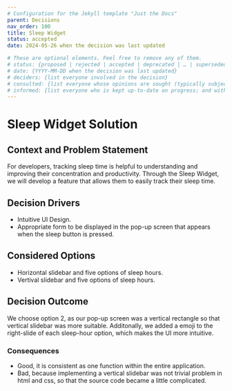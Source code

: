 ```yaml
---
# Configuration for the Jekyll template "Just the Docs"
parent: Decisions
nav_order: 100
title: Sleep Widget
status: accepted 
date: 2024-05-26 when the decision was last updated

# These are optional elements. Feel free to remove any of them.
# status: {proposed | rejected | accepted | deprecated | … | superseded by [ADR-0005](0005-example.md)}
# date: {YYYY-MM-DD when the decision was last updated}
# deciders: {list everyone involved in the decision}
# consulted: {list everyone whose opinions are sought (typically subject-matter experts); and with whom there is a two-way communication}
# informed: {list everyone who is kept up-to-date on progress; and with whom there is a one-way communication}
---
```

<!-- we need to disable MD025, because we use the different heading "ADR Template" in the homepage (see above) than it is foreseen in the template -->
<!-- markdownlint-disable-next-line MD025 -->
# Sleep Widget Solution

## Context and Problem Statement
For developers, tracking sleep time is helpful to understanding and improving their concentration and productivity. Through the Sleep Widget, we will develop a feature that allows them to easily track their sleep time.

<!-- This is an optional element. Feel free to remove. -->
## Decision Drivers

* Intuitive UI Design.
* Appropriate form to be displayed in the pop-up screen that appears when the sleep button is pressed.

## Considered Options

* Horizontal slidebar and five options of sleep hours.
* Vertival slidebar and five options of sleep hours.

## Decision Outcome

We choose option 2, as our pop-up screen was a vertical rectangle so that vertical slidebar was more suitable. Additonally, we added a emoji to the right-slide of each sleep-hour option, which makes the UI more intuitive.

<!-- This is an optional element. Feel free to remove. -->
### Consequences

* Good, it is consistent as one function within the entire application.
* Bad, because implementing a vertical slidebar was not trivial problem in html and css, so that the source code became a little complicated.
